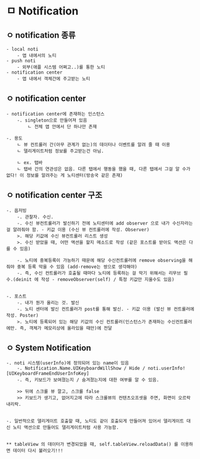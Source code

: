 # ㅁ Notification

## ㅇ notification 종류
    - local noti
        - 앱 내에서의 노티
    - push noti
        - 외부(애플 시스템 어쩌고..)를 통한 노티
    - notification center
        - 앱 내에서 객체간에 주고받는 노티

## ㅇ notification center 
```
- notification center에 존재하는 인스턴스
    -. singleton으로 만들어져 있음
        ㄴ 전체 앱 안에서 단 하나만 존재

-. 용도
    ㄴ 뷰 컨트롤러 간(아무 관계가 없는)의 데이터나 이벤트를 알려 줄 때 이용
    ㄴ 델리게이트처럼 정보를 주고받는건 아님.

    ㄴ ex. 탭바
    ㄴ 탭바 간의 연관성은 없음. 다른 탭에서 행동을 했을 때, 다른 탭에서 그걸 알 수가 없다! 이 정보를 알려주는 게 노티센터(방송국 같은 존재)
```

## ㅇ notification center 구조
```
-. 옵저빙
    -. 관찰자. 수신.
    -. 수신 뷰컨트롤러가 발신하기 전에 노티센터에 add observer 으로 내가 수신자라는 걸 알려줘야 함. - 키값 이용 (수신 뷰 컨트롤러에 작성. Observer)
    >. 해당 키값에 수신 뷰컨트롤러 리스트 생성
    >. 수신 받았을 때, 어떤 액션을 할지 메소드로 작성 (같은 포스트를 받아도 액션은 다를 수 있음)

    -. 노티에 중복등록이 가능하기 때문에 해당 수신컨트롤러에 remove observing을 해줘야 중복 등록 막을 수 있음 (add-remove는 쌍으로 생각해야)
    -. 즉, 수신 컨트롤러가 호출될 때마다 노티에 등록하는 걸 막기 위해서는 리무브 필수.(deinit 에 작성 - removeObserver(self) / 특정 키값만 지울수도 있음)


-. 포스트
    -. 내가 뭔가 올리는 것. 발신
    -. 노티 센터에 발신 컨트롤러가 post를 통해 발신. - 키값 이용 (발신 뷰 컨트롤러에 작성. Poster)
    >. 노티에 등록되어 있는 해당 키값의 수신 컨트롤러(인스턴스가 존재하는 수신컨트롤러에만. 즉, 객체가 메모리상에 올라있을 때만)에 전달
```

## ㅇ System Notification

```
-. noti 시스템(userInfo)에 정의되어 있는 name이 있음
    -. Notification.Name.UIKeyboardWillShow / Hide / noti.userInfo![UIKeyboardFrameEndUserInfoKey]
    -. 즉, 키보드가 보여졌는지 / 숨겨졌는지에 대한 여부를 알 수 있음.

    >> 뒤에 스크롤 뷰 깔고, 스크롤 false
    >> 키보드가 생기고, 없어지고에 따라 스크롤뷰의 컨텐츠오프셋을 주면, 화면이 오르락내리락.


-. 일반적으로 델리게이트 호출할 때, 노티도 같이 호출되게 만들어져 있어서 델리게이트 대신 노티 액션으로 만들어도 델리게이트처럼 사용 가능함.


** tableView 의 데이터가 변경되었을 때, self.tableView.reloadData() 를 이용하면 데이터 다시 불러오기!!!
```